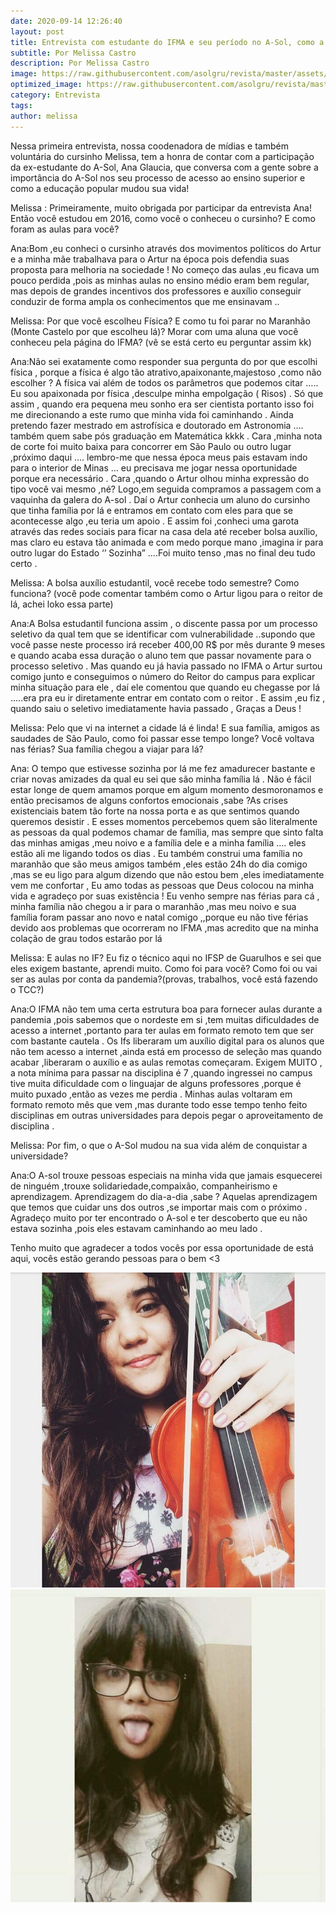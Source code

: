 ```yaml
---
date: 2020-09-14 12:26:40
layout: post
title: Entrevista com estudante do IFMA e seu período no A-Sol, como a educação popular transformou sua vida?
subtitle: Por Melissa Castro
description: Por Melissa Castro
image: https://raw.githubusercontent.com/asolgru/revista/master/assets/img/outros/if.jpeg
optimized_image: https://raw.githubusercontent.com/asolgru/revista/master/assets/img/outros/if.jpeg
category: Entrevista
tags:
author: melissa
---
```


Nessa primeira entrevista, nossa coodenadora de mídias e também voluntária do cursinho Melissa, tem a honra de contar com a participação da ex-estudante do A-Sol, Ana Glaucia, que conversa com a gente sobre a importância do A-Sol nos seu processo de acesso ao ensino superior e como a educação popular mudou sua vida!

Melissa : Primeiramente, muito obrigada por participar da entrevista Ana! Então você estudou em 2016, como você o conheceu o cursinho? E como foram as aulas para você?

Ana:Bom ,eu conheci o cursinho através dos movimentos políticos do Artur e a minha mãe trabalhava para o Artur na época pois defendia suas proposta para melhoria na sociedade ! No começo das aulas ,eu ficava um pouco perdida ,pois as minhas aulas no ensino médio eram bem regular, mas depois de grandes incentivos dos professores e auxílio conseguir conduzir de forma ampla os conhecimentos que me ensinavam ..

Melissa: Por que você escolheu Física? E como tu foi parar no Maranhão (Monte Castelo por que escolheu lá)? Morar com uma aluna que você conheceu pela página do IFMA? (vê se está certo eu perguntar assim kk)

Ana:Não sei exatamente como responder sua pergunta do por que escolhi física , porque a física é algo tão atrativo,apaixonante,majestoso ,como não escolher ? A física vai além de todos os parâmetros que podemos citar ….. Eu sou apaixonada por física ,desculpe minha empolgação ( Risos) . 
Só que assim , quando era pequena meu sonho era ser cientista portanto isso foi me direcionando a este rumo que minha vida foi caminhando . Ainda pretendo fazer mestrado em astrofísica e doutorado em Astronomia …. também quem sabe pós graduação em Matemática kkkk . 
Cara ,minha nota de corte foi muito baixa para concorrer em São Paulo ou outro lugar ,próximo daqui …. lembro-me que nessa época meus pais estavam indo para o interior de Minas … eu precisava me jogar nessa oportunidade porque era necessário . 
Cara ,quando o Artur olhou minha expressão do tipo você vai mesmo ,né? Logo,em seguida compramos a passagem com a vaquinha da galera do A-sol . 
Daí o Artur conhecia um aluno do cursinho que tinha família por lá e entramos em contato com eles para que se acontecesse algo ,eu teria um apoio . E assim foi ,conheci uma garota através das redes sociais para ficar na casa dela até receber bolsa auxílio, mas claro eu estava tão animada e com medo porque mano ,imagina ir para outro lugar do Estado ‘’ Sozinha” ….Foi muito tenso ,mas no final deu tudo certo .

Melissa: A bolsa auxílio estudantil,  você recebe todo semestre? Como funciona? (você pode comentar também como o Artur ligou para o reitor de lá, achei loko essa parte)

Ana:A Bolsa estudantil funciona assim , o discente passa por um processo seletivo da qual tem que se identificar com vulnerabilidade ..supondo que você passe neste processo irá receber 400,00 R$ por mês  durante 9 meses e quando acaba essa duração o aluno tem que passar novamente para o processo seletivo . 
Mas quando eu já havia passado no IFMA o Artur surtou comigo junto e conseguimos o número do Reitor do campus para explicar minha situação para ele , daí ele comentou que quando eu chegasse por lá …..era pra eu ir diretamente entrar em contato com o reitor . 
E assim ,eu fiz , quando saiu o seletivo imediatamente havia passado , Graças a Deus ! 

Melissa: Pelo que vi na internet a cidade lá é linda! E sua família, amigos as saudades de São Paulo, como foi passar esse tempo longe? Você voltava nas férias? Sua família chegou a viajar para lá?

Ana: O tempo que estivesse sozinha por lá me fez amadurecer bastante e criar novas amizades da qual eu sei que são minha família lá . Não é fácil estar longe de quem amamos porque em algum momento desmoronamos e então precisamos de alguns confortos emocionais ,sabe ?As crises existenciais batem tão forte na nossa porta e as que sentimos quando queremos desistir . E esses momentos percebemos quem são literalmente as pessoas da qual podemos chamar de família, mas sempre que sinto falta das minhas amigas ,meu noivo e a família dele e a minha família …. eles estão ali me ligando todos os dias . 
Eu também construi uma família no maranhão que são meus amigos também ,eles estão 24h do dia comigo ,mas se eu ligo para algum dizendo que não estou bem ,eles imediatamente vem me confortar , Eu amo todas as pessoas que  Deus colocou na minha vida e agradeço por suas existência ! 
Eu venho sempre nas férias para cá , minha família não  chegou a ir para o maranhão ,mas meu noivo e sua família foram passar ano novo e natal comigo ,,porque eu não tive férias devido aos problemas que ocorreram no IFMA ,mas acredito que na minha colação de grau todos estarão por lá 

Melissa: E aulas no IF? Eu fiz o técnico aqui no IFSP de Guarulhos e sei que eles exigem bastante, aprendi muito. Como foi para você? Como foi ou vai ser as aulas por conta da pandemia?(provas, trabalhos, você está fazendo o TCC?)

Ana:O IFMA não tem uma certa estrutura boa para fornecer aulas durante a pandemia ,pois sabemos que o nordeste em si ,tem muitas dificuldades de acesso a internet ,portanto para ter aulas em formato remoto tem que ser com bastante cautela . 
Os Ifs liberaram um auxílio digital para os alunos que não tem acesso a internet ,ainda está em processo de seleção mas quando acabar ,liberaram o auxílio e as aulas remotas começaram. 
Exigem MUITO , a nota mínima para passar na disciplina é 7 ,quando ingressei no campus tive muita dificuldade com o linguajar de alguns professores ,porque é muito puxado ,então as vezes me perdia . 
Minhas aulas voltaram em formato remoto mês que vem ,mas durante todo esse tempo tenho feito disciplinas em outras universidades para depois pegar o aproveitamento de disciplina . 

Melissa: Por fim, o que o A-Sol mudou na sua vida além de conquistar a universidade?

Ana:O A-sol trouxe pessoas especiais na minha vida que jamais esquecerei de ninguém ,trouxe solidariedade,compaixão, companheirismo e aprendizagem. Aprendizagem do dia-a-dia ,sabe ? Aquelas aprendizagem que temos que cuidar uns dos outros ,se importar mais com o próximo .
Agradeço muito por ter encontrado o A-sol e ter descoberto que eu não estava sozinha ,pois eles estavam caminhando ao meu lado .

Tenho muito que agradecer a todos vocês por essa oportunidade de está aqui, vocês estão gerando pessoas para o bem  <3

![Ana](https://raw.githubusercontent.com/asolgru/revista/master/assets/img/outros/v1ent2.jpeg "Ana")
![Ana](https://raw.githubusercontent.com/asolgru/revista/master/assets/img/outros/v1ent1.jpeg "Ana")
